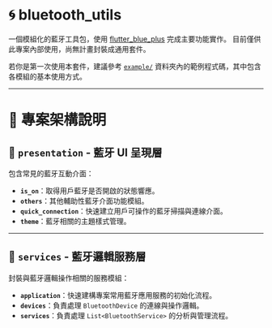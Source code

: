 # 🌀 bluetooth_utils

一個模組化的藍牙工具包，使用 [flutter_blue_plus](https://pub.dev/packages/flutter_blue_plus) 完成主要功能實作。
目前僅供此專案內部使用，尚無計畫封裝成通用套件。

若你是第一次使用本套件，建議參考 [`example/`](example) 資料夾內的範例程式碼，其中包含各模組的基本使用方式。
  
---  

# 📁 專案架構說明

## 🧩 `presentation` - 藍牙 UI 呈現層

包含常見的藍牙互動介面：
- **`is_on`**：取得用戶藍牙是否開啟的狀態響應。
- **`others`**：其他輔助性藍牙介面功能模組。
- **`quick_connection`**：快速建立用戶可操作的藍牙掃描與連線介面。
- **`theme`**：藍牙相關的主題樣式管理。

---  

## 🔧 `services` - 藍牙邏輯服務層

封裝與藍牙邏輯操作相關的服務模組：
- **`application`**：快速建構專案常用藍牙應用服務的初始化流程。
- **`devices`**：負責處理 `BluetoothDevice` 的連線與操作邏輯。
- **`services`**：負責處理 `List<BluetoothService>` 的分析與管理流程。
